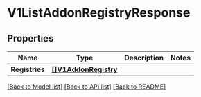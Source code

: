 # V1ListAddonRegistryResponse

## Properties

Name | Type | Description | Notes
------------ | ------------- | ------------- | -------------
**Registries** | [**[]V1AddonRegistry**](V1AddonRegistry.md) |  | 

[[Back to Model list]](../README.md#documentation-for-models) [[Back to API list]](../README.md#documentation-for-api-endpoints) [[Back to README]](../README.md)


